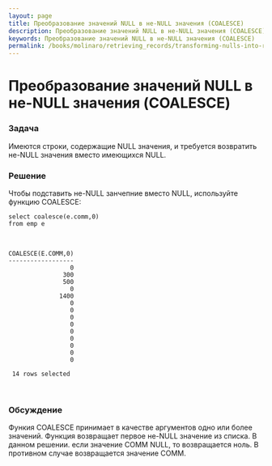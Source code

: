 ```yaml
---
layout: page
title: Преобразование значений NULL в не-NULL значения (COALESCE)
description: Преобразование значений NULL в не-NULL значения (COALESCE)
keywords: Преобразование значений NULL в не-NULL значения (COALESCE)
permalink: /books/molinaro/retrieving_records/transforming-nulls-into-real-values/
---
```


# Преобразование значений NULL в не-NULL значения (COALESCE)

### Задача

Имеются строки, содержащие NULL значения, и требуется возвратить не-NULL значения вместо имеющихся NULL.

<h3>Решение</h3>

Чтобы подставить не-NULL занчепние вместо NULL, используйте функцию COALESCE:

    select coalesce(e.comm,0)
    from emp e

<br/>

    COALESCE(E.COMM,0)
    ------------------
                     0
                   300
                   500
                     0
                  1400
                     0
                     0
                     0
                     0
                     0
                     0
                     0
                     0
                     0

     14 rows selected

<br/>
<h3>Обсуждение</h3>

Функия COALESCE принимает в качестве аргументов одно или более значений. Функция возвращает первое не-NULL значение из списка. В данном решении. если значение COMM NULL, то возвращается ноль. В противном случае возвращается значение COMM.
